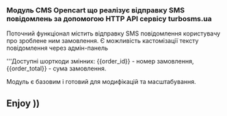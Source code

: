 ### Модуль CMS Opencart що реалізує відправку SMS повідомлень за допомогою HTTP API сервісу turbosms.ua

Поточний функціонал містить відправку SMS повідомлення користувачу про зроблене ним замовлення.
Є можливість кастомізації тексту повідомлення через адмін-панель

'''Доступні шорткоди змінних: {{order_id}} - номер замовлення, {{order_total}} - сума замовлення.

Модуль є базовим і готовий для модифікацій та масштабування.

## Enjoy ))







